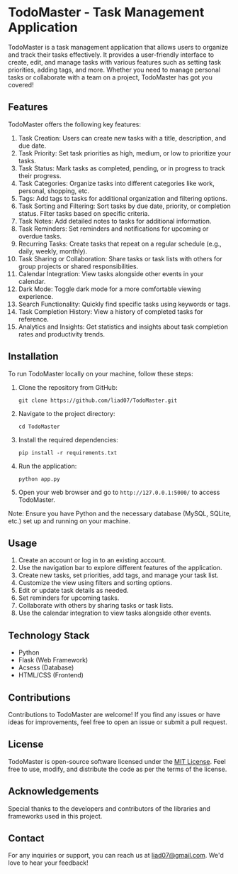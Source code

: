 # TodoMaster - Task Management Application


TodoMaster is a task management application that allows users to organize and track their tasks effectively. It provides a user-friendly interface to create, edit, and manage tasks with various features such as setting task priorities, adding tags, and more. Whether you need to manage personal tasks or collaborate with a team on a project, TodoMaster has got you covered!

## Features

TodoMaster offers the following key features:

1. Task Creation: Users can create new tasks with a title, description, and due date.
2. Task Priority: Set task priorities as high, medium, or low to prioritize your tasks.
3. Task Status: Mark tasks as completed, pending, or in progress to track their progress.
4. Task Categories: Organize tasks into different categories like work, personal, shopping, etc.
5. Tags: Add tags to tasks for additional organization and filtering options.
6. Task Sorting and Filtering: Sort tasks by due date, priority, or completion status. Filter tasks based on specific criteria.
7. Task Notes: Add detailed notes to tasks for additional information.
8. Task Reminders: Set reminders and notifications for upcoming or overdue tasks.
9. Recurring Tasks: Create tasks that repeat on a regular schedule (e.g., daily, weekly, monthly).
10. Task Sharing or Collaboration: Share tasks or task lists with others for group projects or shared responsibilities.
11. Calendar Integration: View tasks alongside other events in your calendar.
12. Dark Mode: Toggle dark mode for a more comfortable viewing experience.
13. Search Functionality: Quickly find specific tasks using keywords or tags.
14. Task Completion History: View a history of completed tasks for reference.
15. Analytics and Insights: Get statistics and insights about task completion rates and productivity trends.

## Installation

To run TodoMaster locally on your machine, follow these steps:

1. Clone the repository from GitHub:

   ```
   git clone https://github.com/liad07/TodoMaster.git
   ```

2. Navigate to the project directory:

   ```
   cd TodoMaster
   ```

3. Install the required dependencies:

   ```
   pip install -r requirements.txt
   ```

4. Run the application:

   ```
   python app.py
   ```

5. Open your web browser and go to `http://127.0.0.1:5000/` to access TodoMaster.

Note: Ensure you have Python and the necessary database (MySQL, SQLite, etc.) set up and running on your machine.

## Usage

1. Create an account or log in to an existing account.
2. Use the navigation bar to explore different features of the application.
3. Create new tasks, set priorities, add tags, and manage your task list.
4. Customize the view using filters and sorting options.
5. Edit or update task details as needed.
6. Set reminders for upcoming tasks.
7. Collaborate with others by sharing tasks or task lists.
8. Use the calendar integration to view tasks alongside other events.

## Technology Stack

- Python
- Flask (Web Framework)
- Acsess (Database)
- HTML/CSS (Frontend)


## Contributions

Contributions to TodoMaster are welcome! If you find any issues or have ideas for improvements, feel free to open an issue or submit a pull request.

## License

TodoMaster is open-source software licensed under the [MIT License](LICENSE). Feel free to use, modify, and distribute the code as per the terms of the license.

## Acknowledgements

Special thanks to the developers and contributors of the libraries and frameworks used in this project.

## Contact

For any inquiries or support, you can reach us at liad07@gmail.com. We'd love to hear your feedback!
